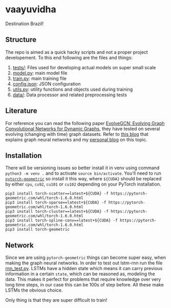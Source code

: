 # vaayuvidha
Destination Brazil!

## Structure
The repo is aimed as a quick hacky scripts and not a proper project developement. To this end following are the files and things:

1. [tests/](tests/): Files used for developing actual models on super small scale
2. [model.py](model.py): main model file
3. [train.py](train.py): main training file
4. [config.json](config.json): JSON configuration
5. [utils.py](utils.py): utility functions and objects used during training
6. [data/](data/): Data processor and related preprocessing tests


## Literature

For reference you can read the following paper [EvolveGCN: Evolving Graph Convolutional Networks for Dynamic Graphs](https://arxiv.org/pdf/1902.10191.pdf), they have tested on several evolving (changing with time) graph datasets. Refer to [this blog](https://tkipf.github.io/graph-convolutional-networks/) that explains graph neural networks and my [personal blog](https://yashbonde.github.io/blogs/graph-chem.html) on this topic.

## Installation

There will be versioning issues so better install it in venv using command `python3 -m venv .` and to activate `source bin/activate`. You'll need to run [`pytorch-geometric`](https://github.com/rusty1s/pytorch_geometric) so install it this way, where `${CUDA}` should be replaced by either `cpu`, `cu92`, `cu101` or `cu102` depending on your PyTorch installation.
```
pip3 install torch-scatter==latest+${CUDA} -f https://pytorch-geometric.com/whl/torch-1.6.0.html
pip3 install torch-sparse==latest+${CUDA} -f https://pytorch-geometric.com/whl/torch-1.6.0.html
pip3 install torch-cluster==latest+${CUDA} -f https://pytorch-geometric.com/whl/torch-1.6.0.html
pip3 install torch-spline-conv==latest+${CUDA} -f https://pytorch-geometric.com/whl/torch-1.6.0.html
pip3 install torch-geometric
```

## Network

Since we are using `pytorch-geometric` things can become super easy, when making the graph neural networks. In order to test out lstm-rnn run the file [rnn_test.py](tests/text_rnn.py). LSTMs have a hidden state which means it can carry previous information in a certain `state`, which can be reasoned as, modeling the data. This makes it perfect for problems that require knowledge over very long time steps, in our case this can be 100s of step before. All these make LSTMs the obvious choice.

Only thing is that they are super difficult to train!
